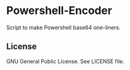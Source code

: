 # Powershell-Encoder

Script to make Powershell base64 one-liners.

## License

GNU General Public License. See LICENSE file.
